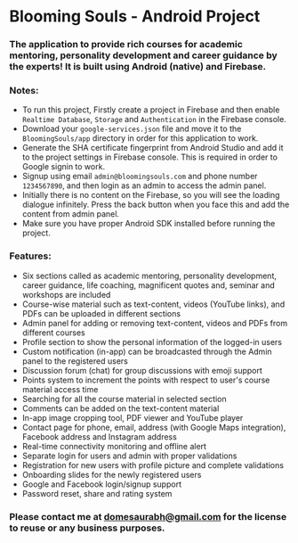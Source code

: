 # Blooming Souls - Android Project
### The application to provide rich courses for academic mentoring, personality development and career guidance by the experts! It is built using Android (native) and Firebase.

### Notes:
- To run this project, Firstly create a project in Firebase and then enable `Realtime Database`, `Storage` and `Authentication` in the Firebase console.
- Download your `google-services.json` file and move it to the `BloomingSouls/app` directory in order for this application to work.
- Generate the SHA certificate fingerprint from Android Studio and add it to the project settings in Firebase console. This is required in order to Google signin to work.
- Signup using email `admin@bloomingsouls.com` and phone number `1234567890`, and then login as an admin to access the admin panel.
- Initially there is no content on the Firebase, so you will see the loading dialogue infinitely. Press the back button when you face this and add the content from admin panel.
- Make sure you have proper Android SDK installed before running the project.

### Features:
- Six sections called as academic mentoring, personality development, career guidance, life coaching, magnificent quotes and, seminar and workshops are included
- Course-wise material such as text-content, videos (YouTube links), and PDFs can be uploaded in different sections
- Admin panel for adding or removing text-content, videos and PDFs from different courses
- Profile section to show the personal information of the logged-in users
- Custom notification (in-app) can be broadcasted through the Admin panel to the registered users
- Discussion forum (chat) for group discussions with emoji support
- Points system to increment the points with respect to user's course material access time
- Searching for all the course material in selected section
- Comments can be added on the text-content material
- In-app image cropping tool, PDF viewer and YouTube player
- Contact page for phone, email, address (with Google Maps integration), Facebook address and Instagram address
- Real-time connectivity monitoring and offline alert
- Separate login for users and admin with proper validations
- Registration for new users with profile picture and complete validations
- Onboarding slides for the newly registered users
- Google and Facebook login/signup support
- Password reset, share and rating system

### Please contact me at domesaurabh@gmail.com for the license to reuse or any business purposes.
